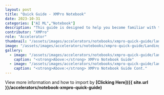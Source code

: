 ```yaml
---
layout: post
title: "Quick Guide - XMPro Notebook"
date: 2023-10-31
categories: ["AI ML","Notebook"]
description: "This guide is designed to help you become familiar with the essential features of the XMPro Notebook and provide you with the necessary knowledge to start configuring AI solutions within the platform."
contributor: "XMPro"
role: "Accelerator"
thumbnail: "/assets/images/accelerators/notebooks/xmpro-quick-guide/landingPage.png"
image: "/assets/images/accelerators/notebooks/xmpro-quick-guide/LandingPage.png"
gallery:
  - image: "/assets/images/accelerators/notebooks/xmpro-quick-guide/landingPage.png"
    caption: "<strong>Above:</strong> XMPro Notebook Guide"
  - image: "/assets/images/accelerators/notebooks/xmpro-quick-guide/landingPageCont.png"
    caption: "<strong>Above:</strong> XMPro Notebook Guide Cont."
---
```


View more information and how to import by <strong>[Clicking Here]({{ site.url }}/accelerators/notebook-xmpro-quick-guide)</strong>